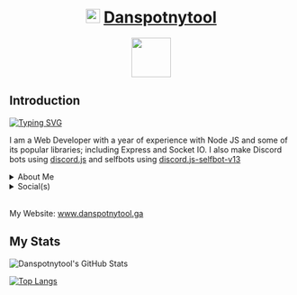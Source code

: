 <h1 align="center"><img src="https://avatars.githubusercontent.com/u/63223301?v=4" height="25"> <a href="https://www.danspotnytool.ga/">Danspotnytool</a></h1>

<div align="center">
<img src="https://discord.c99.nl/widget/theme-1/533577955662757900.png" height="70">
</div>

<h2>Introduction</h2>

[![Typing SVG](https://readme-typing-svg.herokuapp.com?vCenter=false&lines=Hello;I'm+Danspotnytool;I'm+also+Awin;I+like+JavaScript)](https://git.io/typing-svg)

<p>I am a Web Developer with a year of experience with Node JS and some of its popular libraries; including Express and Socket IO. I also make Discord bots using <a href="https://github.com/discordjs/discord.js">discord.js</a> and selfbots using <a href="https://github.com/aiko-chan-ai/discord.js-selfbot-v13">discord.js-selfbot-v13</a></p>


<details><summary>About Me</summary>

- <img src="https://cdn.discordapp.com/attachments/964840807586746368/968883140225556530/866832264490909728.webp" height="15"> Freshmen  at <a href="https://www.cdmmis.com/">Colegio De Montalban</a>
- <img src="https://cdn.discordapp.com/attachments/964840807586746368/968886338042626048/946252785903607858.webp" height="15"> 18 years old
- <img src="https://cdn.discordapp.com/attachments/964840807586746368/968885900664766474/911877005581115422.webp" height="15"> Web Developer
- <img src="https://media.discordapp.net/attachments/964840807586746368/968884535867617290/851461487498493952.png?width=86&height=86" height="15"> Average Discord.JS enjoyer <img src="https://c.tenor.com/epNMHGvRyHcAAAAS/gigachad-chad.gif" height="16">

</details>

<details><summary>Social(s)</summary>

- <img src="https://cdn.discordapp.com/attachments/964840807586746368/968892501484265502/unknown.png?width=500&height=500" height="16"> Discord: <a href="https://discord.com/users/533577955662757900">Awin#5077</a>

</details>

<br>
<p>My Website: <a href="https://www.danspotnytool.ga/">www.danspotnytool.ga</a></p>


<h2>My Stats</h2>

![Danspotnytool's GitHub Stats](https://github-readme-stats.vercel.app/api?username=danspotnytool&count_private=true&show_icons=true)

[![Top Langs](https://github-readme-stats.vercel.app/api/top-langs/?username=danspotnytool&layout=compact)](https://github.com/danspotnytool/github-readme-stats)
